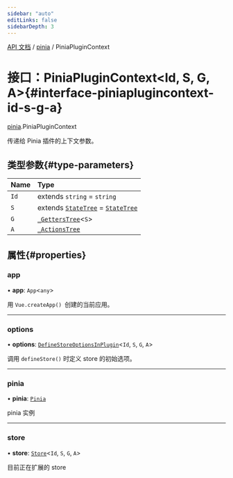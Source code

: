 ```yaml
---
sidebar: "auto"
editLinks: false
sidebarDepth: 3
---
```


[API 文档](../index.md) / [pinia](../modules/pinia.md) / PiniaPluginContext

# 接口：PiniaPluginContext<Id, S, G, A\>{#interface-piniaplugincontext-id-s-g-a}

[pinia](../modules/pinia.md).PiniaPluginContext

传递给 Pinia 插件的上下文参数。

## 类型参数{#type-parameters}

| Name | Type |
| :------ | :------ |
| `Id` | extends `string` = `string` |
| `S` | extends [`StateTree`](../modules/pinia.md#statetree) = [`StateTree`](../modules/pinia.md#statetree) |
| `G` | [`_GettersTree`](../modules/pinia.md#_getterstree)<`S`\> |
| `A` | [`_ActionsTree`](../modules/pinia.md#_actionstree) |

## 属性{#properties}

### app

• **app**: `App`<`any`\>

用 `Vue.createApp() `创建的当前应用。

___

### options

• **options**: [`DefineStoreOptionsInPlugin`](pinia.DefineStoreOptionsInPlugin.md)<`Id`, `S`, `G`, `A`\>

调用 `defineStore()` 时定义 store 的初始选项。

___

### pinia

• **pinia**: [`Pinia`](pinia.Pinia.md)

pinia 实例

___

### store

• **store**: [`Store`](../modules/pinia.md#store)<`Id`, `S`, `G`, `A`\>

目前正在扩展的 store 
